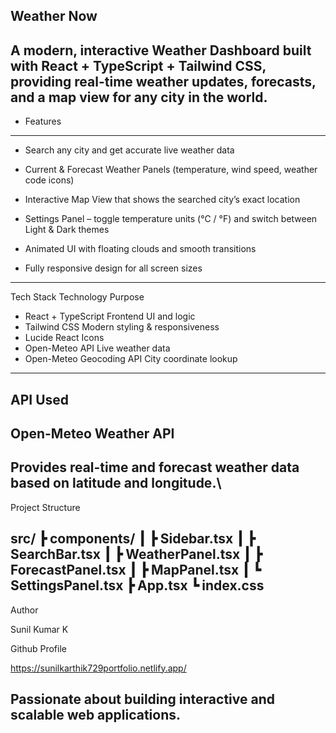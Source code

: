  Weather Now 
--------------
A modern, interactive Weather Dashboard built with React + TypeScript + Tailwind CSS, providing real-time weather updates, forecasts, and a map view for any city in the world.
--------------------------------------------------------------------------------------------------------------------------------------------------------------------------------------
* Features
----------------
- Search any city and get accurate live weather data

- Current & Forecast Weather Panels (temperature, wind speed, weather code icons)

- Interactive Map View that shows the searched city’s exact location

- Settings Panel – toggle temperature units (°C / °F) and switch between Light & Dark themes

- Animated UI with floating clouds and smooth transitions

- Fully responsive design for all screen sizes
------------------------------------------------------------------------------------------------------------------------------------------------------------------------------------
Tech Stack
Technology	                                                       Purpose
- React + TypeScript	                                      Frontend UI and logic
- Tailwind CSS	                                        Modern styling & responsiveness
- Lucide React	                                                    Icons
- Open-Meteo API	                                             Live weather data
- Open-Meteo Geocoding API	                                City coordinate lookup
-------------------------------------------------------------------------------------------------------------------------------------------------------------------------------------
API Used
------------
Open-Meteo Weather API
------------------------
Provides real-time and forecast weather data based on latitude and longitude.\
---------------------------------------------------------------------------------------------------------------------------------------------------------------------------------------
Project Structure

src/
 ┣ components/
 ┃ ┣ Sidebar.tsx
 ┃ ┣ SearchBar.tsx
 ┃ ┣ WeatherPanel.tsx
 ┃ ┣ ForecastPanel.tsx
 ┃ ┣ MapPanel.tsx
 ┃ ┗ SettingsPanel.tsx
 ┣ App.tsx
 ┗ index.css
----------------------------------------------------------------------------------------------------------------------------------------------------------------------------------------
Author

Sunil Kumar K

Github Profile

https://sunilkarthik729portfolio.netlify.app/

Passionate about building interactive and scalable web applications.
----------------------------------------------------------------------------------------------------------------------------------------------------------------------------------------
